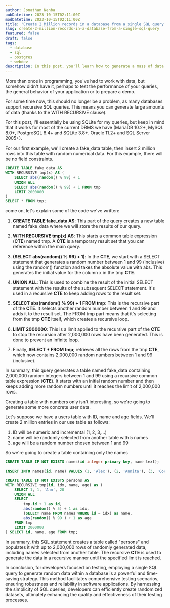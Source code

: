 ```yaml
---
author: Jonathan Nenba
pubDatetime: 2023-10-15T02:11:00Z
modDatetime: 2023-10-15T02:11:00Z
title: 'Create 2 Million records in a database from a single SQL query'
slug: create-2-million-records-in-a-database-from-a-single-sql-query
featured: false
draft: false
tags:
  - database
  - sql
  - postgres
  - webdev
description: In this post, you'll learn how to generate a mass of data using WITH RECURSIVE clause.
---
```


More than once in programming, you've had to work with data, but somehow didn't have it, perhaps to test the performance of your queries, the general behavior of your application or to prepare a demo.

For some time now, this should no longer be a problem, as many databases support recursive SQL queries. This means you can generate large amounts of data (thanks to the WITH RECURSIVE clause).

For this post, I'll essentially be using SQLite for my queries, but keep in mind that it works for most of the current DBMS we have (MariaDB 10.2+, MySQL 8.0+, PostgreSQL 8.4+ and SQLite 3.8+. Oracle 11.2+ and SQL Server 2005+).

For our first example, we'll create a fake_data table, then insert 2 million rows into this table with random numerical data. For this example, there will be no field constraints.

```sql
CREATE TABLE fake_data AS
WITH RECURSIVE tmp(x) AS (
    SELECT abs(random() % 99) + 1
    UNION ALL
    SELECT abs(random() % 99) + 1 FROM tmp
    LIMIT 2000000
)
SELECT * FROM tmp;
```

come on, let's explain some of the code we've written:

1. **CREATE TABLE fake_data AS**: This part of the query creates a new table named fake_data where we will store the results of our query.

2. **WITH RECURSIVE tmp(x) AS**: This starts a common table expression (**CTE**) named tmp. A **CTE** is a temporary result set that you can reference within the main query.

3. **(SELECT abs(random() % 99) + 1)**: In the **CTE**, we start with a SELECT statement that generates a random number between 1 and 99 (inclusive) using the random() function and takes the absolute value with abs. This generates the initial value for the column x in the tmp **CTE**.

4. **UNION ALL**: This is used to combine the result of the initial SELECT statement with the results of the subsequent SELECT statement. It's used in a recursive **CTE** to keep adding rows to the result set.

5. **SELECT abs(random() % 99) + 1 FROM tmp**: This is the recursive part of the **CTE**. It selects another random number between 1 and 99 and adds it to the result set. The FROM tmp part means that it's selecting from the tmp **CTE** itself, which creates a recursive loop.

6. **LIMIT 2000000**: This is a limit applied to the recursive part of the **CTE** to stop the recursion after 2,000,000 rows have been generated. This is done to prevent an infinite loop.

7. Finally, **SELECT * FROM tmp**; retrieves all the rows from the tmp **CTE**, which now contains 2,000,000 random numbers between 1 and 99 (inclusive).

In summary, this query generates a table named fake_data containing 2,000,000 random integers between 1 and 99 using a recursive common table expression (**CTE**). It starts with an initial random number and then keeps adding more random numbers until it reaches the limit of 2,000,000 rows.

Creating a table with numbers only isn't interesting, so we're going to generate some more concrete user data.

Let's suppose we have a users table with ID, name and age fields. We'll create 2 million entries in our use table as follows:

1. ID will be numeric and incremental (1, 2, 3,...)
2. name will be randomly selected from another table with 5 names
3. age will be a random number chosen between 1 and 99

So we're going to create a table containing only the names

```sql
CREATE TABLE IF NOT EXISTS names(id integer primary key, name text);

INSERT INTO names(id, name) VALUES (1, 'Alex'), (2, 'Annita'), (3, 'Coco'), (4, 'Sundar'),(5, 'Zuck');
```

```sql
CREATE TABLE IF NOT EXISTS persons AS
WITH RECURSIVE tmp(id, idx, name, age) as (
	SELECT 1, 1, 'Ann', 20
	UNION ALL
	SELECT
		tmp.id + 1 as id,
		abs(random() % 5) + 1 as idx,
		(SELECT name FROM names WHERE id = idx) as name,
		abs(random() % 99 ) + 1 as age
	FROM tmp
	LIMIT 2000000 
) SELECT id, name, age FROM tmp;
```

In summary, this SQL statement creates a table called "persons" and populates it with up to 2,000,000 rows of randomly generated data, including names selected from another table. The recursive **CTE** is used to generate the data in a recursive manner until the specified limit is reached.

In conclusion, for developers focused on testing, employing a single SQL query to generate random data within a database is a powerful and time-saving strategy. This method facilitates comprehensive testing scenarios, ensuring robustness and reliability in software applications. By harnessing the simplicity of SQL queries, developers can efficiently create randomized datasets, ultimately enhancing the quality and effectiveness of their testing processes.
